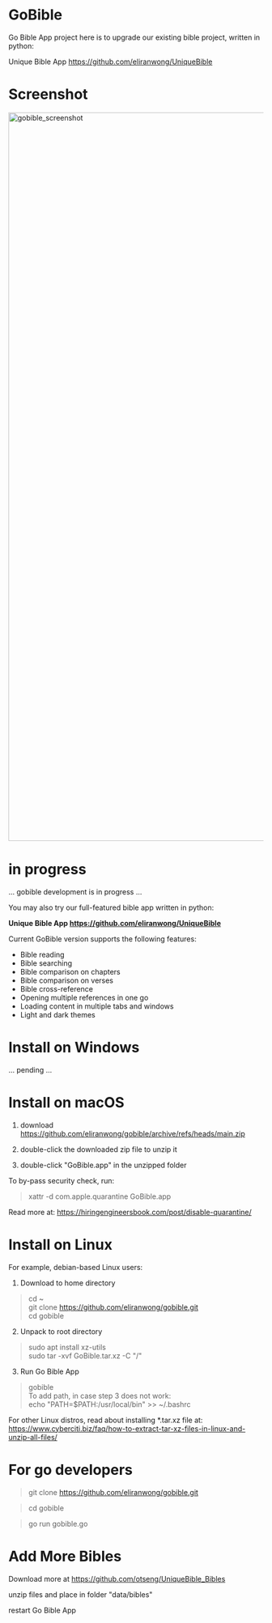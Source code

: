 # GoBible

Go Bible App project here is to upgrade our existing bible project, written in python:

Unique Bible App https://github.com/eliranwong/UniqueBible

# Screenshot

<img width="1440" alt="gobible_screenshot" src="https://user-images.githubusercontent.com/25262722/205455063-247152e2-9cdc-4624-8738-c678a5e25f7e.png">

# in progress

... gobible development is in progress ...

You may also try our full-featured bible app written in python:

<b>Unique Bible App https://github.com/eliranwong/UniqueBible</b>

Current GoBible version supports the following features:
* Bible reading
* Bible searching
* Bible comparison on chapters
* Bible comparison on verses
* Bible cross-reference
* Opening multiple references in one go
* Loading content in multiple tabs and windows
* Light and dark themes

# Install on Windows

... pending ...

# Install on macOS

1) download https://github.com/eliranwong/gobible/archive/refs/heads/main.zip

2) double-click the downloaded zip file to unzip it

3) double-click "GoBible.app" in the unzipped folder

To by-pass security check, run:

> xattr -d com.apple.quarantine GoBible.app

Read more at: https://hiringengineersbook.com/post/disable-quarantine/

# Install on Linux

For example, debian-based Linux users:

1) Download to home directory<br>
> cd ~<br>
> git clone https://github.com/eliranwong/gobible.git<br>
> cd gobible<br>
2) Unpack to root directory<br>
> sudo apt install xz-utils<br>
> sudo tar -xvf GoBible.tar.xz -C "/"<br>
3) Run Go Bible App<br>
> gobible<br>
To add path, in case step 3 does not work:<br>
> echo "PATH=$PATH:/usr/local/bin" >> ~/.bashrc

For other Linux distros, read about installing *.tar.xz file at:
https://www.cyberciti.biz/faq/how-to-extract-tar-xz-files-in-linux-and-unzip-all-files/

# For go developers

> git clone https://github.com/eliranwong/gobible.git

> cd gobible

> go run gobible.go

# Add More Bibles

Download more at https://github.com/otseng/UniqueBible_Bibles

unzip files and place in folder "data/bibles"

restart Go Bible App

